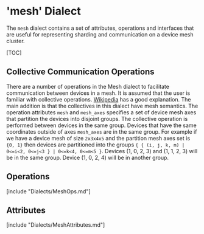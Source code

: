 # 'mesh' Dialect

The `mesh` dialect contains a set of attributes, operations and interfaces that
are useful for representing sharding and communication on a device mesh
cluster.

[TOC]

## Collective Communication Operations
There are a number of operations in the Mesh dialect to facilitate
communication between devices in a mesh.
It is assumed that the user is familiar with collective operations.
[Wikipedia](https://en.wikipedia.org/wiki/Collective_operation) has a good
explanation.
The main addition is that the collectives in this dialect have mesh
semantics.
The operation attributes `mesh` and `mesh_axes` specifies a set of device mesh
axes that partition the devices into disjoint groups.
The collective operation is performed between devices in the same group.
Devices that have the same coordinates outside of axes `mesh_axes` are in the
same group.
For example if we have a device mesh of size `2x3x4x5` and the partition mesh
axes set is `{0, 1}` then devices are partitioned into the groups
`{ { (i, j, k, m) | 0<=i<2, 0<=j<3 } | 0<=k<4, 0<=m<5 }`.
Devices (1, 0, 2, 3) and (1, 1, 2, 3) will be in the same group.
Device (1, 0, 2, 4) will be in another group.

## Operations

[include "Dialects/MeshOps.md"]

## Attributes

[include "Dialects/MeshAttributes.md"]
